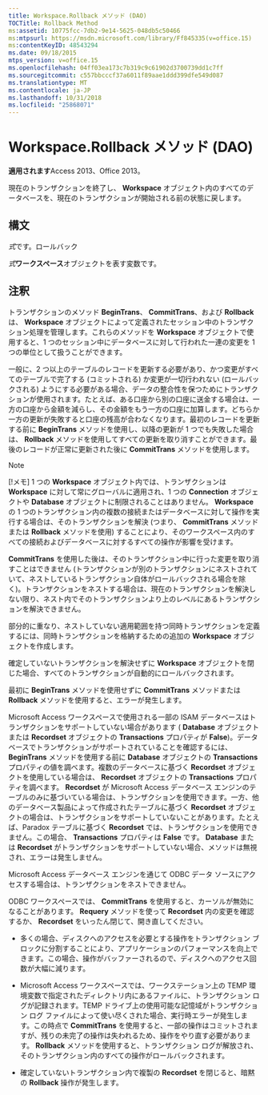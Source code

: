 ```yaml
---
title: Workspace.Rollback メソッド (DAO)
TOCTitle: Rollback Method
ms:assetid: 10775fcc-7db2-9e14-5625-048db5c50466
ms:mtpsurl: https://msdn.microsoft.com/library/Ff845335(v=office.15)
ms:contentKeyID: 48543294
ms.date: 09/18/2015
mtps_version: v=office.15
ms.openlocfilehash: 04ff03ea173c7b319c9c61902d3700739dd1c7ff
ms.sourcegitcommit: c557bbcccf37a6011f89aae1ddd399dfe549d087
ms.translationtype: MT
ms.contentlocale: ja-JP
ms.lasthandoff: 10/31/2018
ms.locfileid: "25868071"
---
```

# <a name="workspacerollback-method-dao"></a>Workspace.Rollback メソッド (DAO)


**適用されます**Access 2013、Office 2013。

現在のトランザクションを終了し、 **Workspace** オブジェクト内のすべてのデータベースを、現在のトランザクションが開始される前の状態に戻します。

## <a name="syntax"></a>構文

*式*です。ロールバック

*式***ワークスペース**オブジェクトを表す変数です。

## <a name="remarks"></a>注釈

トランザクションのメソッド **BeginTrans**、 **CommitTrans**、および **Rollback** は、 **Workspace** オブジェクトによって定義されたセッション中のトランザクション処理を管理します。これらのメソッドを **Workspace** オブジェクトで使用すると、1 つのセッション中にデータベースに対して行われた一連の変更を 1 つの単位として扱うことができます。

一般に、2 つ以上のテーブルのレコードを更新する必要があり、かつ変更がすべてのテーブルで完了する (コミットされる) か変更が一切行われない (ロールバックされる) ようにする必要がある場合、データの整合性を保つためにトランザクションが使用されます。たとえば、ある口座から別の口座に送金する場合は、一方の口座から金額を減らし、その金額をもう一方の口座に加算します。どちらか一方の更新が失敗すると口座の残高が合わなくなります。最初のレコードを更新する前に **BeginTrans** メソッドを使用し、以降の更新が 1 つでも失敗した場合は、 **Rollback** メソッドを使用してすべての更新を取り消すことができます。最後のレコードが正常に更新された後に **CommitTrans** メソッドを使用します。


> [!NOTE]
> <P>[!メモ] 1 つの <STRONG>Workspace</STRONG> オブジェクト内では、トランザクションは <STRONG>Workspace</STRONG> に対して常にグローバルに適用され、1 つの <STRONG>Connection</STRONG> オブジェクトや <STRONG>Database</STRONG> オブジェクトに制限されることはありません。 <STRONG>Workspace</STRONG> の 1 つのトランザクション内の複数の接続またはデータベースに対して操作を実行する場合は、そのトランザクションを解決 (つまり、 <STRONG>CommitTrans</STRONG> メソッドまたは <STRONG>Rollback</STRONG> メソッドを使用) することにより、そのワークスペース内のすべての接続およびデータベースに対するすべての操作が影響を受けます。</P>



**CommitTrans** を使用した後は、そのトランザクション中に行った変更を取り消すことはできません (トランザクションが別のトランザクションにネストされていて、ネストしているトランザクション自体がロールバックされる場合を除く)。トランザクションをネストする場合は、現在のトランザクションを解決しない限り、ネスト内でそのトランザクションより上のレベルにあるトランザクションを解決できません。

部分的に重なり、ネストしていない適用範囲を持つ同時トランザクションを定義するには、同時トランザクションを格納するための追加の **Workspace** オブジェクトを作成します。

確定していないトランザクションを解決せずに **Workspace** オブジェクトを閉じた場合、すべてのトランザクションが自動的にロールバックされます。

最初に **BeginTrans** メソッドを使用せずに **CommitTrans** メソッドまたは **Rollback** メソッドを使用すると、エラーが発生します。

Microsoft Access ワークスペースで使用される一部の ISAM データベースはトランザクションをサポートしていない場合があります ( **Database** オブジェクトまたは **Recordset** オブジェクトの **Transactions** プロパティが **False**)。データベースでトランザクションがサポートされていることを確認するには、 **BeginTrans** メソッドを使用する前に **Database** オブジェクトの **Transactions** プロパティの値を調べます。複数のデータベースに基づく **Recordset** オブジェクトを使用している場合は、 **Recordset** オブジェクトの **Transactions** プロパティを調べます。 **Recordset** が Microsoft Access データベース エンジンのテーブルのみに基づいている場合は、トランザクションを使用できます。一方、他のデータベース製品によって作成されたテーブルに基づく **Recordset** オブジェクトの場合は、トランザクションをサポートしていないことがあります。たとえば、Paradox テーブルに基づく **Recordset** では、トランザクションを使用できません。この場合、 **Transactions** プロパティは **False** です。 **Database** または **Recordset** がトランザクションをサポートしていない場合、メソッドは無視され、エラーは発生しません。

Microsoft Access データベース エンジンを通じて ODBC データ ソースにアクセスする場合は、トランザクションをネストできません。

ODBC ワークスペースでは、 **CommitTrans** を使用すると、カーソルが無効になることがあります。 **Requery** メソッドを使って **Recordset** 内の変更を確認するか、 **Recordset** をいったん閉じて、開き直してください。

  - 多くの場合、ディスクへのアクセスを必要とする操作をトランザクション ブロックに分割することにより、アプリケーションのパフォーマンスを向上できます。この場合、操作がバッファーされるので、ディスクへのアクセス回数が大幅に減ります。

  - Microsoft Access ワークスペースでは、ワークステーション上の TEMP 環境変数で指定されたディレクトリ内にあるファイルに、トランザクション ログが記録されます。TEMP ドライブ上の使用可能な記憶域がトランザクション ログ ファイルによって使い尽くされた場合、実行時エラーが発生します。この時点で **CommitTrans** を使用すると、一部の操作はコミットされますが、残りの未完了の操作は失われるため、操作をやり直す必要があります。 **Rollback** メソッドを使用すると、トランザクション ログが解放され、そのトランザクション内のすべての操作がロールバックされます。

  - 確定していないトランザクション内で複製の **Recordset** を閉じると、暗黙の **Rollback** 操作が発生します。

